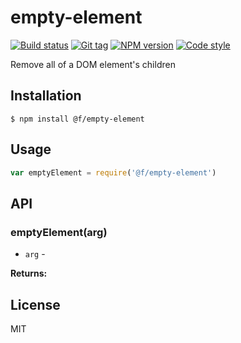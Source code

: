 
# empty-element

[![Build status][travis-image]][travis-url]
[![Git tag][git-image]][git-url]
[![NPM version][npm-image]][npm-url]
[![Code style][standard-image]][standard-url]

Remove all of a DOM element&#x27;s children

## Installation

    $ npm install @f/empty-element

## Usage

```js
var emptyElement = require('@f/empty-element')

```

## API

### emptyElement(arg)

- `arg` -

**Returns:**

## License

MIT

[travis-image]: https://img.shields.io/travis/micro-js/empty-element.svg?style=flat-square
[travis-url]: https://travis-ci.org/micro-js/empty-element
[git-image]: https://img.shields.io/github/tag/micro-js/empty-element.svg
[git-url]: https://github.com/micro-js/empty-element
[standard-image]: https://img.shields.io/badge/code%20style-standard-brightgreen.svg?style=flat
[standard-url]: https://github.com/feross/standard
[npm-image]: https://img.shields.io/npm/v/@f/empty-element.svg?style=flat-square
[npm-url]: https://npmjs.org/package/@f/empty-element
